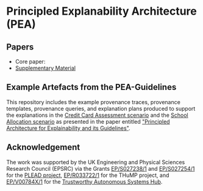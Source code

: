 # Principled Explanability Architecture (PEA)
## Papers

- Core paper: 
- [Supplementary Material](papers/PEA-supplemental-materials.pdf)


## Example Artefacts from the PEA-Guidelines

This repository includes the example provenance traces, provenance templates, provenance queries, and explanation plans produced to support the explanations in the [Credit Card Assessment scenario](https://explain.openprovenance.org/creditscoring/) and the [School Allocation scenario](https://explain.openprovenance.org/school-admission/) as presented in the paper entitled ["Principled Architecture for Explainability and its Guidelines"](https://link.to.be.added/).


## Acknowledgement

The work was supported by the UK Engineering and Physical Sciences Research Council (EPSRC) via the Grants [EP/S027238/1](https://gow.epsrc.ukri.org/NGBOViewGrant.aspx?GrantRef=EP/S027238/1) and [EP/S027254/1](https://gow.epsrc.ukri.org/NGBOViewGrant.aspx?GrantRef=EP/S027254/1) for the [PLEAD project](https://plead-project.org), [EP/R033722/1](https://gtr.ukri.org/projects?ref=EP%2FR033722%2F1) for the THuMP project, and [EP/V00784X/1](https://gtr.ukri.org/projects?ref=EP%2FV00784X%2F1) for the [Trustworthy Autonomous Systems Hub](https://www.tas.ac.uk/).

